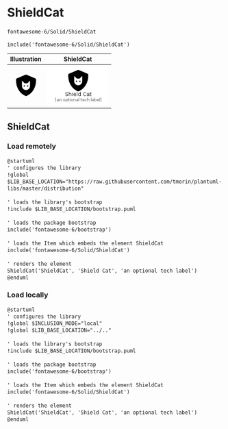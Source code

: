# ShieldCat


```text
fontawesome-6/Solid/ShieldCat
```

```text
include('fontawesome-6/Solid/ShieldCat')
```



| Illustration | ShieldCat |
| :---: | :---: |
| ![illustration for Illustration](../../fontawesome-6/Solid/ShieldCat.png) | ![illustration for ShieldCat](../../fontawesome-6/Solid/ShieldCat.Local.png) |




## ShieldCat

### Load remotely
```plantuml
@startuml
' configures the library
!global $LIB_BASE_LOCATION="https://raw.githubusercontent.com/tmorin/plantuml-libs/master/distribution"

' loads the library's bootstrap
!include $LIB_BASE_LOCATION/bootstrap.puml

' loads the package bootstrap
include('fontawesome-6/bootstrap')

' loads the Item which embeds the element ShieldCat
include('fontawesome-6/Solid/ShieldCat')

' renders the element
ShieldCat('ShieldCat', 'Shield Cat', 'an optional tech label')
@enduml
```

### Load locally
```plantuml
@startuml
' configures the library
!global $INCLUSION_MODE="local"
!global $LIB_BASE_LOCATION="../.."

' loads the library's bootstrap
!include $LIB_BASE_LOCATION/bootstrap.puml

' loads the package bootstrap
include('fontawesome-6/bootstrap')

' loads the Item which embeds the element ShieldCat
include('fontawesome-6/Solid/ShieldCat')

' renders the element
ShieldCat('ShieldCat', 'Shield Cat', 'an optional tech label')
@enduml
```

